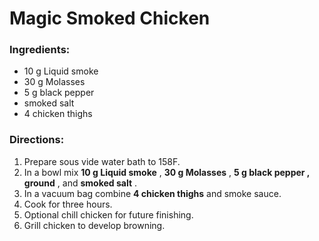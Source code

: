 # Magic Smoked Chicken 

### Ingredients: 
* 10 g Liquid smoke
* 30 g Molasses
* 5 g black pepper
*  smoked salt
* 4 chicken thighs

### Directions: 
1. Prepare sous vide water bath to 158F. 
2. In a bowl mix **10 g Liquid smoke** , **30 g Molasses** , **5 g black pepper , ground** , and **smoked salt** . 
3. In a vacuum bag combine **4 chicken thighs** and smoke sauce. 
4. Cook for three hours. 
5. Optional chill chicken for future finishing. 
6. Grill chicken to develop browning. 
